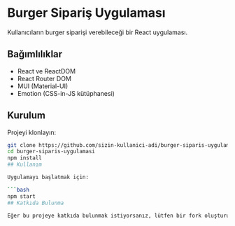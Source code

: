 # Burger Sipariş Uygulaması

Kullanıcıların burger siparişi verebileceği bir React uygulaması.
## Bağımlılıklar

- React ve ReactDOM
- React Router DOM
- MUI (Material-UI)
- Emotion (CSS-in-JS kütüphanesi)

## Kurulum

Projeyi klonlayın:

```bash
git clone https://github.com/sizin-kullanici-adi/burger-siparis-uygulamasi.git
cd burger-siparis-uygulamasi
npm install
## Kullanım

Uygulamayı başlatmak için:

```bash
npm start
## Katkıda Bulunma

Eğer bu projeye katkıda bulunmak istiyorsanız, lütfen bir fork oluşturun ve pull request gönderin.
